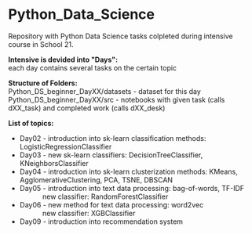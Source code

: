 # Python_Data_Science
Repository with Python Data Science tasks colpleted during intensive course in School 21.

**Intensive is devided into "Days":<br />**
each day contains several tasks on the certain topic

**Structure of Folders:<br />**
Python_DS_beginner_DayXX/datasets - dataset for this day<br />
Python_DS_beginner_DayXX/src - notebooks with given task (calls dXX_task) and completed work (calls dXX_desk)

**List of topics:<br />**
- Day02 - introduction into sk-learn classification methods: LogisticRegressionClassifier<br />
- Day03 - new sk-learn classifiers: DecisionTreeClassifier, KNeighborsClassifier<br />
- Day04 - introduction into sk-learn clusterization methods: KMeans, AgglomerativeClustering, PCA, TSNE, DBSCAN<br />
- Day05 - introduction into text data processing: bag-of-words, TF-IDF<br />
&emsp;&emsp;&emsp; new classifier: RandomForestClassifier<br />
- Day06 - new method for text data processing: word2vec<br />
&emsp;&emsp;&emsp; new classifier: XGBClassifier<br />
- Day09 - introduction into recommendation system
